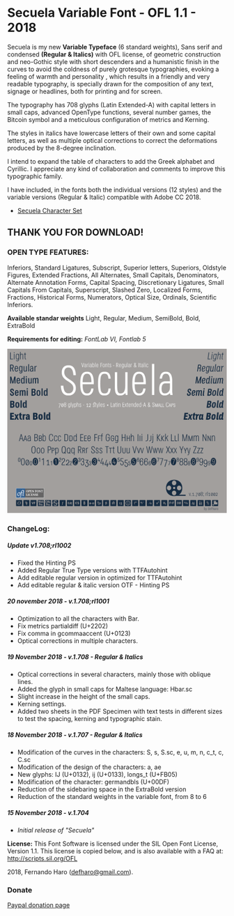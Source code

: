 # Secuela Variable Font - OFL 1.1 - 2018

Secuela is my new **Variable Typeface** (6 standard weights), Sans serif and condensed **(Regular & Italics)** with OFL license, of geometric construction and neo-Gothic style with short descenders and a humanistic finish in the curves to avoid the coldness of purely grotesque typographies, evoking a feeling of warmth and personality , which results in a friendly and very readable typography, is specially drawn for the composition of any text, signage or headlines, both for printing and for screen.

The typography has 708 glyphs (Latin Extended-A) with capital letters in small caps, advanced OpenType functions, several number games, the Bitcoin symbol and a meticulous configuration of metrics and Kerning.

The styles in italics have lowercase letters of their own and some capital letters, as well as multiple optical corrections to correct the deformations produced by the 8-degree inclination.

I intend to expand the table of characters to add the Greek alphabet and Cyrillic. I appreciate any kind of collaboration and comments to improve this typographic family.

I have included, in the fonts both the individual versions (12 styles) and the variable versions (Regular & Italic) compatible with Adobe CC 2018.

* [Secuela Character Set](/Specimen-Secuela.pdf)

## THANK YOU FOR DOWNLOAD!

### OPEN TYPE FEATURES:
Inferiors, Standard Ligatures, Subscript, Superior letters, Superiors, Oldstyle Figures, Extended Fractions, All Alternates, Small Capitals, Denominators, Alternate Annotation Forms, Capital Spacing, Discretionary Ligatures, Small Capitals From Capitals, Superscript, Slashed Zero, Localized Forms, Fractions, Historical Forms,  Numerators, Optical Size, Ordinals, Scientific Inferiors.

**Available standar weights**
Light, Regular, Medium, SemiBold, Bold, ExtraBold

**Requirements for editing:** *FontLab VI, Fontlab 5*

![secuela-variable](/docs/Specimen-Secuela.png)

### ChangeLog:

##### Update v1.708;rl1002
- Fixed the Hinting PS
- Added Regular True Type versions with TTFAutohint
- Add editable regular version in optimized for TTFAutohint
- Add editable regular & italic version OTF - Hinting PS 

##### 20 november 2018 - v.1.708;rl1001
- Optimization to all the characters with Bar.
- Fix metrics partialdiff (U+2202)
- Fix comma in gcommaaccent (U+0123)
- Optical corrections in multiple characters.

##### 19 November 2018 - v.1.708 - Regular & Italics
- Optical corrections in several characters, mainly those with oblique lines.
- Added the glyph in small caps for Maltese language: Hbar.sc
- Slight increase in the height of the small caps.
- Kerning settings.
- Added two sheets in the PDF Specimen with text tests in different sizes to test the spacing, kerning and typographic stain.

##### 18 November 2018 - v.1.707 - Regular & Italics
- Modification of the curves in the characters: S, s, S.sc, e, u, m, n, c_t, c, C.sc
- Modification of the design of the characters: a, ae
- New glyphs: IJ (U+0132), ij (U+0133), longs_t (U+FB05)
- Modification of the character: germandbls (U+00DF)
- Reduction of the sidebaring space in the ExtraBold version
- Reduction of the standard weights in the variable font, from 8 to 6

##### 15 November 2018 - v.1.704
- *Initial release of "Secuela"*


**License:**
This Font Software is licensed under the SIL Open Font License, Version 1.1. This license is copied below, and is also available with a FAQ at: http://scripts.sil.org/OFL

2018, Fernando Haro (defharo@gmail.com).

### Donate
[Paypal donation page](https://www.paypal.com/cgi-bin/webscr?cmd=_s-xclick&hosted_button_id=3HNZ5ZEQ67CK8&source=url)